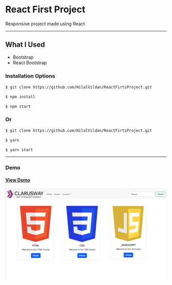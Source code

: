 # React First Project

Responsive project made using React

<hr />

## What I Used

- Bootstrap
- React Bootstrap

### Installation Options

```
$ git clone https://github.com/HilalVildan/ReactFirtsProject.git
```

```
$ npm install
```

```
$ npm start
```

### Or

```
$ git clone https://github.com/HilalVildan/ReactFirtsProject.git
```

```
$ yarn
```

```
$ yarn start
```

<hr />

### Demo

#### [View Demo](https://react-firstt-projectt.netlify.app/)

![Demo](./src/project-img.png)